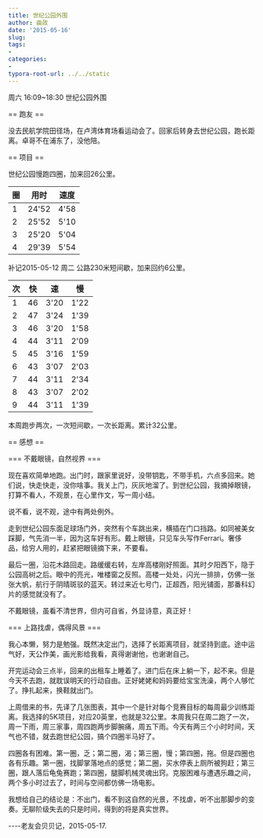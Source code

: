 ```yaml
---
title: 世纪公园外围
author: 曲政
date: '2015-05-16'
slug: 
tags:
- 
categories:
- 
typora-root-url: ../../static
---
```


周六 16:09~18:30 世纪公园外围

== 跑友 ==

没去民航学院田径场，在卢湾体育场看运动会了。回家后转身去世纪公园，跑长距离。卓哥不在浦东了，没他陪。

== 项目 ==

世纪公园慢跑四圈，加来回26公里。


| 圈 | 用时  | 速度 |
| ---- | ------- | ------ |
| 1  | 24'52 | 4'58 |
| 2  | 25'52 | 5'10 |
| 3  | 25'20 | 5'04 |
| 4  | 29'39 | 5'54 |

补记2015-05-12 周二 公路230米短间歇，加来回约6公里。

| 次 | 快 | 速   | 慢   |
| ---- | ---- | ------ | ------|
| 1  | 46 | 3'20 | 1'22 |
| 2  | 47 | 3'24 | 1'39 |
| 3  | 46 | 3'20 | 1'58 |
| 4  | 44 | 3'11 | 2'09 |
| 5  | 45 | 3'16 | 1'59 |
| 6  | 43 | 3'07 | 2'03 |
| 7  | 44 | 3'11 | 2'34 |
| 8  | 43 | 3'07 | 2'02 |
| 9  | 44 | 3'11 | 1'39 |

本周跑步两次，一次短间歇，一次长距离。累计32公里。

== 感想 ==

=== 不戴眼镜，自然视界 ===

现在喜欢简单地跑。出门时，跟家里说好，没带钥匙，不带手机，六点多回来。她们说，快走快走，没你啥事。我关上门，灰灰地溜了。到世纪公园，我摘掉眼镜，打算不看人，不观景，在心里作文，写一周小结。

说不看，说不观，途中有两处例外。

走到世纪公园东面足球场门外，突然有个车跳出来，横插在门口挡路。如同被美女踩脚，气先消一半，因为这车好有形。戴上眼镜，只见车头写作Ferrari。奢侈品，给穷人用的，赶紧把眼镜摘下来，不要看。

最后一圈，沿花木路回走。路缓缓右转，左岸高楼刚好照面。其时夕阳西下，隐于公园高树之后。眼中的亮光，唯楼窗之反照。高楼一处处，闪光一排排，仿佛一张张大帆，航行于阴晴斑驳的蓝天。转过来近七号门，正超西，阳光铺面，那番科幻片的感觉就没有了。

不戴眼镜，虽看不清世界，但内可自省，外显诗意，真正好！

=== 上路找虐，偶得风景 ===

我心本懒，努力是勉强。既然决定出门，选择了长距离项目，就坚持到底。途中运气好，天公作美，画光影给我看，真得谢谢他，也谢谢自己。

开完运动会三点半，回来的出租车上睡着了。进门后在床上躺一下，起不来。但是今天不去跑，就耽误明天的行动自由。正好姥姥和妈妈要给宝宝洗澡，两个人够忙了。挣扎起来，换鞋就出门。

上周借来的书，先译了几张图表，其中一个是针对每个竞赛目标的每周最少训练距离。我选择的5K项目，对应20英里，也就是32公里。本周我只在周二跑了一次，周一下雨，周三家事，周四跑两步脚腕痛，周五下雨。今天有两三个小时时间，天气也不错，就去跑世纪公园，搞个四圈半马好了。

四圈各有困难。第一圈，乏；第二圈，渴；第三圈，慢；第四圈，拖。但是四圈也各有乐趣。第一圈，找脚掌落地点的感觉；第二圈，买水停表上厕所被狗赶；第三圈，跟人落后龟兔赛跑；第四圈，腿脚机械灵魂出窍。克服困难与遭遇乐趣之间，两个多小时过去了，时间与空间都仿佛一场电影。

我想给自己的结论是：不出门，看不到这自然的光景，不找虐，听不出那脚步的变奏。无聊阶级失去的只是时间，得到的将是真实世界。

----老友会贝贝记，2015-05-17.
